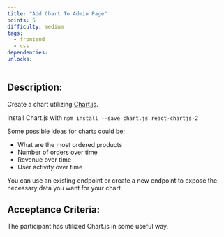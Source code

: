 ```yaml
---
title: "Add Chart To Admin Page"
points: 5
difficulty: medium
tags:
  - frontend
  - css
dependencies:
unlocks:
---
```


## Description:

Create a chart utilizing [Chart.js](https://react-chartjs-2.js.org/).

Install Chart.js with `npm install --save chart.js react-chartjs-2`

Some possible ideas for charts could be:

- What are the most ordered products
- Number of orders over time
- Revenue over time
- User activity over time

You can use an existing endpoint or create a new endpoint to expose the necessary data you want for your chart.

## Acceptance Criteria:

The participant has utilized Chart.js in some useful way.
